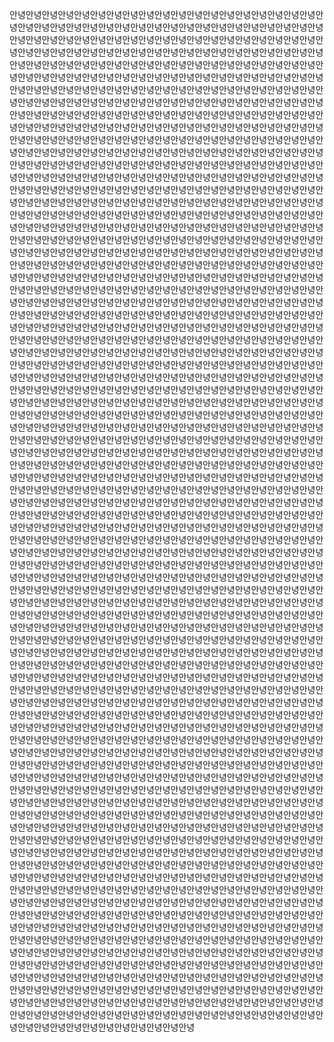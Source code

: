 안녕안녕안녕안녕안녕안녕안녕안녕안녕안녕안녕안녕안녕안녕안녕안녕안녕안녕안녕안녕안녕안녕안녕안녕안녕안녕안녕안녕안녕안녕안녕안녕안녕안녕안녕안녕안녕안녕안녕안녕안녕안녕안녕안녕안녕안녕안녕안녕안녕안녕안녕안녕안녕안녕안녕안녕안녕안녕안녕안녕안녕안녕안녕안녕안녕안녕안녕안녕안녕안녕안녕안녕안녕안녕안녕안녕안녕안녕안녕안녕안녕안녕안녕안녕안녕안녕안녕안녕안녕안녕안녕안녕안녕안녕안녕안녕안녕안녕안녕안녕안녕안녕안녕안녕안녕안녕안녕안녕안녕안녕안녕안녕안녕안녕안녕안녕안녕안녕안녕안녕안녕안녕안녕안녕안녕안녕안녕안녕안녕안녕안녕안녕안녕안녕안녕안녕안녕안녕안녕안녕안녕안녕안녕안녕안녕안녕안녕안녕안녕안녕안녕안녕안녕안녕안녕안녕안녕안녕안녕안녕안녕안녕안녕안녕안녕안녕안녕안녕안녕안녕안녕안녕안녕안녕안녕안녕안녕안녕안녕안녕안녕안녕안녕안녕안녕안녕안녕안녕안녕안녕안녕안녕안녕안녕안녕안녕안녕안녕안녕안녕안녕안녕안녕안녕안녕안녕안녕안녕안녕안녕안녕안녕안녕안녕안녕안녕안녕안녕안녕안녕안녕안녕안녕안녕안녕안녕안녕안녕안녕안녕안녕안녕안녕안녕안녕안녕안녕안녕안녕안녕안녕안녕안녕안녕안녕안녕안녕안녕안녕안녕안녕안녕안녕안녕안녕안녕안녕안녕안녕안녕안녕안녕안녕안녕안녕안녕안녕안녕안녕안녕안녕안녕안녕안녕안녕안녕안녕안녕안녕안녕안녕안녕안녕안녕안녕안녕안녕안녕안녕안녕안녕안녕안녕안녕안녕안녕안녕안녕안녕안녕안녕안녕안녕안녕안녕안녕안녕안녕안녕안녕안녕안녕안녕안녕안녕안녕안녕안녕안녕안녕안녕안녕안녕안녕안녕안녕안녕안녕안녕안녕안녕안녕안녕안녕안녕안녕안녕안녕안녕안녕안녕안녕안녕안녕안녕안녕안녕안녕안녕안녕안녕안녕안녕안녕안녕안녕안녕안녕안녕안녕안녕안녕안녕안녕안녕안녕안녕안녕안녕안녕안녕안녕안녕안녕안녕안녕안녕안녕안녕안녕안녕안녕안녕안녕안녕안녕안녕안녕안녕안녕안녕안녕안녕안녕안녕안녕안녕안녕안녕안녕안녕안녕안녕안녕안녕안녕안녕안녕안녕안녕안녕안녕안녕안녕안녕안녕안녕안녕안녕안녕안녕안녕안녕안녕안녕안녕안녕안녕안녕안녕안녕안녕안녕안녕안녕안녕안녕안녕안녕안녕안녕안녕안녕안녕안녕안녕안녕안녕안녕안녕안녕안녕안녕안녕안녕안녕안녕안녕안녕안녕안녕안녕안녕안녕안녕안녕안녕안녕안녕안녕안녕안녕안녕안녕안녕안녕안녕안녕안녕안녕안녕안녕안녕안녕안녕안녕안녕안녕안녕안녕안녕안녕안녕안녕안녕안녕안녕안녕안녕안녕안녕안녕안녕안녕안녕안녕안녕안녕안녕안녕안녕안녕안녕안녕안녕안녕안녕안녕안녕안녕안녕안녕안녕안녕안녕안녕안녕안녕안녕안녕안녕안녕안녕안녕안녕안녕안녕안녕안녕안녕안녕안녕안녕안녕안녕안녕안녕안녕안녕안녕안녕안녕안녕안녕안녕안녕안녕안녕안녕안녕안녕안녕안녕안녕안녕안녕안녕안녕안녕안녕안녕안녕안녕안녕안녕안녕안녕안녕안녕안녕안녕안녕안녕안녕안녕안녕안녕안녕안녕안녕안녕안녕안녕안녕안녕안녕안녕안녕안녕안녕안녕안녕안녕안녕안녕안녕안녕안녕안녕안녕안녕안녕안녕안녕안녕안녕안녕안녕안녕안녕안녕안녕안녕안녕안녕안녕안녕안녕안녕안녕안녕안녕안녕안녕안녕안녕안녕안녕안녕안녕안녕안녕안녕안녕안녕안녕안녕안녕안녕안녕안녕안녕안녕안녕안녕안녕안녕안녕안녕안녕안녕안녕안녕안녕안녕안녕안녕안녕안녕안녕안녕안녕안녕안녕안녕안녕안녕안녕안녕안녕안녕안녕안녕안녕안녕안녕안녕안녕안녕안녕안녕안녕안녕안녕안녕안녕안녕안녕안녕안녕안녕안녕안녕안녕안녕안녕안녕안녕안녕안녕안녕안녕안녕안녕안녕안녕안녕안녕안녕안녕안녕안녕안녕안녕안녕안녕안녕안녕안녕안녕안녕안녕안녕안녕안녕안녕안녕안녕안녕안녕안녕안녕안녕안녕안녕안녕안녕안녕안녕안녕안녕안녕안녕안녕안녕안녕안녕안녕안녕안녕안녕안녕안녕안녕안녕안녕안녕안녕안녕안녕안녕안녕안녕안녕안녕안녕안녕안녕안녕안녕안녕안녕안녕안녕안녕안녕안녕안녕안녕안녕안녕안녕안녕안녕안녕안녕안녕안녕안녕안녕안녕안녕안녕안녕안녕안녕안녕안녕안녕안녕안녕안녕안녕안녕안녕안녕안녕안녕안녕안녕안녕안녕안녕안녕안녕안녕안녕안녕안녕안녕안녕안녕안녕안녕안녕안녕안녕안녕안녕안녕안녕안녕안녕안녕안녕안녕안녕안녕안녕안녕안녕안녕안녕안녕안녕안녕안녕안녕안녕안녕안녕안녕안녕안녕안녕안녕안녕안녕안녕안녕안녕안녕안녕안녕안녕안녕안녕안녕안녕안녕안녕안녕안녕안녕안녕안녕안녕안녕안녕안녕안녕안녕안녕안녕안녕안녕안녕안녕안녕안녕안녕안녕안녕안녕안녕안녕안녕안녕안녕안녕안녕안녕안녕안녕안녕안녕안녕안녕안녕안녕안녕안녕안녕안녕안녕안녕안녕안녕안녕안녕안녕안녕안녕안녕안녕안녕안녕안녕안녕안녕안녕안녕안녕안녕안녕안녕안녕안녕안녕안녕안녕안녕안녕안녕안녕안녕안녕안녕안녕안녕안녕안녕안녕안녕안녕안녕안녕안녕안녕안녕안녕안녕안녕안녕안녕안녕안녕안녕안녕안녕안녕안녕안녕안녕안녕안녕안녕안녕안녕안녕안녕안녕안녕안녕안녕안녕안녕안녕안녕안녕안녕안녕안녕안녕안녕안녕안녕안녕안녕안녕안녕안녕안녕안녕안녕안녕안녕안녕안녕안녕안녕안녕안녕안녕안녕안녕안녕안녕안녕안녕안녕안녕안녕안녕안녕안녕안녕안녕안녕안녕안녕안녕안녕안녕안녕안녕안녕안녕안녕안녕안녕안녕안녕안녕안녕안녕안녕안녕안녕안녕안녕안녕안녕안녕안녕안녕안녕안녕안녕안녕안녕안녕안녕안녕안녕안녕안녕안녕안녕안녕안녕안녕안녕안녕안녕안녕안녕안녕안녕안녕안녕안녕안녕안녕안녕안녕안녕안녕안녕안녕안녕안녕안녕안녕안녕안녕안녕안녕안녕안녕안녕안녕안녕안녕안녕안녕안녕안녕안녕안녕안녕안녕안녕안녕안녕안녕안녕안녕안녕안녕안녕안녕안녕안녕안녕안녕안녕안녕안녕안녕안녕안녕안녕안녕안녕안녕안녕안녕안녕안녕안녕안녕안녕안녕안녕안녕안녕안녕안녕안녕안녕안녕안녕안녕안녕안녕안녕안녕안녕안녕안녕안녕안녕안녕안녕안녕안녕안녕안녕안녕안녕안녕안녕안녕안녕안녕안녕안녕안녕안녕안녕안녕안녕안녕안녕안녕안녕안녕안녕안녕안녕안녕안녕안녕안녕안녕안녕안녕안녕안녕안녕안녕안녕안녕안녕안녕안녕안녕안녕안녕안녕안녕안녕안녕안녕안녕안녕안녕안녕안녕안녕안녕안녕안녕안녕안녕안녕안녕안녕안녕안녕안녕안녕안녕안녕안녕안녕안녕안녕안녕안녕안녕안녕안녕안녕안녕안녕안녕안녕안녕안녕안녕안녕안녕안녕안녕안녕안녕안녕안녕안녕안녕안녕안녕안녕안녕안녕안녕안녕안녕안녕안녕안녕안녕안녕안녕안녕안녕안녕안녕안녕안녕안녕안녕안녕안녕안녕안녕안녕안녕안녕안녕안녕안녕안녕안녕안녕안녕안녕안녕안녕안녕안녕안녕안녕안녕안녕안녕안녕안녕안녕안녕안녕안녕안녕안녕안녕안녕안녕안녕안녕안녕안녕안녕안녕안녕안녕안녕안녕안녕안녕안녕안녕안녕안녕안녕안녕안녕안녕안녕안녕안녕안녕안녕안녕안녕안녕안녕안녕안녕안녕안녕안녕안녕안녕안녕안녕안녕안녕안녕안녕안녕안녕안녕안녕안녕안녕안녕안녕안녕안녕안녕안녕안녕안녕안녕안녕안녕안녕안녕안녕안녕안녕안녕안녕안녕안녕안녕안녕안녕안녕안녕안녕안녕안녕안녕안녕안녕안녕안녕안녕안녕안녕안녕안녕안녕안녕안녕안녕안녕안녕안녕안녕안녕안녕안녕안녕안녕안녕안녕안녕안녕안녕안녕안녕안녕안녕안녕안녕안녕안녕안녕안녕안녕안녕안녕안녕안녕안녕안녕안녕안녕안녕안녕안녕안녕안녕안녕안녕안녕안녕안녕안녕안녕안녕안녕안녕안녕안녕안녕안녕안녕안녕안녕안녕안녕안녕안녕안녕안녕안녕안녕안녕안녕안녕안녕안녕안녕안녕안녕안녕안녕안녕안녕안녕안녕안녕안녕안녕안녕안녕안녕안녕안녕안녕안녕안녕안녕안녕안녕안녕안녕안녕안녕안녕안녕안녕안녕안녕안녕안녕안녕안녕안녕안녕안녕안녕안녕안녕안녕안녕안녕안녕안녕안녕안녕안녕안녕안녕안녕안녕안녕안녕안녕안녕안녕안녕안녕안녕안녕안녕안녕안녕안녕안녕안녕안녕안녕안녕안녕안녕안녕안녕안녕안녕안녕안녕안녕안녕안녕안녕안녕안녕안녕안녕안녕안녕안녕안녕안녕안녕안녕안녕안녕안녕안녕안녕안녕안녕안녕안녕
